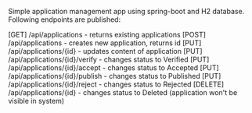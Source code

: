 Simple application management app using spring-boot and H2 database. Following endpoints are published:

[GET] /api/applications - returns existing applications
[POST] /api/applications - creates new application, returns id
[PUT] /api/applications/{id} - updates content of application
[PUT] /api/applications/{id}/verify - changes status to Verified
[PUT] /api/applications/{id}/accept - changes status to Accepted
[PUT] /api/applications/{id}/publish - changes status to Published
[PUT] /api/applications/{id}/reject - changes status to Rejected
[DELETE] /api/applications/{id} - changes status to Deleted (application won't be visible in system)
